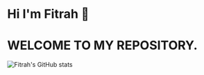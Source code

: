 # Hi I'm Fitrah 👋
# WELCOME TO MY REPOSITORY. 
![Fitrah's GitHub stats](https://github-readme-stats.vercel.app/api?username=inifitrah&theme=dark&show_icons=true)
